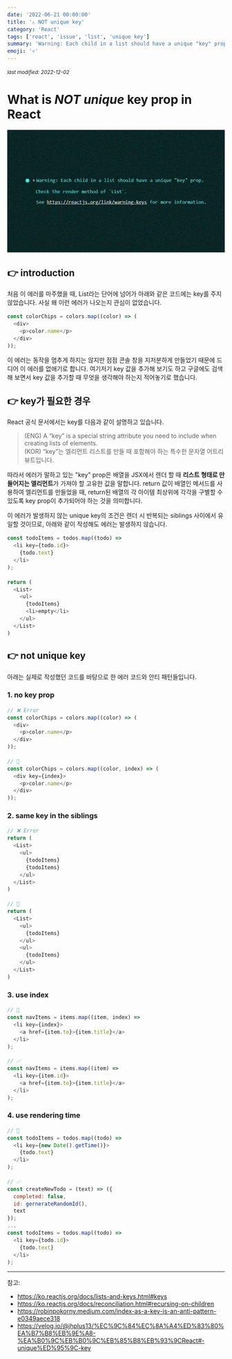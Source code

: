 ```yaml
---
date: '2022-06-21 00:00:00'
title: '⚠ NOT unique key'
category: 'React'
tags: ['react', 'issue', 'list', 'unique key']
summary: 'Warning: Each child in a list should have a unique "key" prop.'
emoji: '⚛'
---
```


<small><em>last modified: 2022-12-02</em></small>
 
# What is _NOT unique_ key prop in React

![not unique key error message](./not-unique-key-in-react-1.jpg)

## 👉 introduction

처음 이 에러를 마주했을 때, List라는 단어에 넘어가 아래와 같은 코드에는 key를 주지 않았습니다.
사실 왜 이런 에러가 나오는지 관심이 없었습니다.
```js
const colorChips = colors.map((color) => (
  <div>
    <p>color.name</p>
  </div>
));
```

이 에러는 동작을 멈추게 하지는 않지만 점점 콘솔 창을 지저분하게 만들었기 때문에 드디어 이 에러를 없애기로 합니다.
여기저기 key 값을 추가해 보기도 하고 구글에도 검색해 보면서 key 값을 추가할 때 무엇을 생각해야 하는지 적어놓기로 했습니다.


## 👉 key가 필요한 경우
React 공식 문서에서는 key를 다음과 같이 설명하고 있습니다.

> (ENG) A “key” is a special string attribute you need to include when creating lists of elements.   
> (KOR) “key”는 엘리먼트 리스트를 만들 때 포함해야 하는 특수한 문자열 어트리뷰트입니다.

따라서 에러가 말하고 있는 "key" prop은 배열을 JSX에서 렌더 할 때 **리스트 형태로 만들어지는 엘리먼트**가 가져야 할 고유한 값을 말합니다. return 값이 배열인 메서드를 사용하여 엘리먼트를 만들었을 때, return된 배열의 각 아이템 최상위에 각각을 구별할 수 있도록 key prop이 추가되어야 하는 것을 의미합니다.  


이 에러가 발생하지 않는 unique key의 조건은 렌더 시 반복되는 siblings 사이에서 유일할 것이므로, 아래와 같이 작성해도 에러는 발생하지 않습니다.
```js
const todoItems = todos.map((todo) =>
  <li key={todo.id}>
    {todo.text}
  </li>
);

return (
  <List>
  	<ul>
  	  {todoItems}
  	  <li>empty</li>
  	</ul>
  </List>
)
```

## 👉 not unique key
아래는 실제로 작성했던 코드를 바탕으로 한 에러 코드와 안티 패턴들입니다.
### 1. no key prop
```js
// ❌ Error
const colorChips = colors.map((color) => (
  <div>
    <p>color.name</p>
  </div>
));

// 🔺
const colorChips = colors.map((color, index) => (
  <div key={index}>
    <p>color.name</p>
  </div>
));
```

### 2. same key in the siblings
```js
// ❌ Error
return (
  <List>
  	<ul>
  	  {todoItems}
  	  {todoItems}
  	</ul>
  </List>
)

// 🔺
return (
  <List>
  	<ul>
  	  {todoItems}
    </ul>
    <ul>
  	  {todoItems}
    </ul>
  </List>
)
```

### 3. use index
```js
// 🔺
const navItems = items.map((item, index) =>
  <li key={index}>
    <a href={item.to}>{item.title}</a>
  </li>
);

// ✅
const navItems = items.map((item) =>
  <li key={item.id}>
    <a href={item.to}>{item.title}</a>
  </li>
);
```

### 4. use rendering time
```js
// 🔺
const todoItems = todos.map((todo) =>
  <li key={new Date().getTime()}>
    {todo.text}
  </li>
);

// ✅
const createNewTodo = (text) => ({
  completed: false,
  id: gernerateRandomId(),
  text
});
...
const todoItems = todos.map((todo) =>
  <li key={todo.id}>
    {todo.text}
  </li>
);
```


---
참고: 
- https://ko.reactjs.org/docs/lists-and-keys.html#keys
- https://ko.reactjs.org/docs/reconciliation.html#recursing-on-children
- https://robinpokorny.medium.com/index-as-a-key-is-an-anti-pattern-e0349aece318
- https://velog.io/@jhplus13/%EC%9C%84%EC%8A%A4%ED%83%80%EA%B7%B8%EB%9E%A8-%EA%B0%9C%EB%B0%9C%EB%85%B8%EB%93%9CReact#-unique%ED%95%9C-key